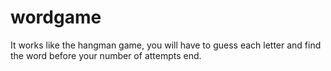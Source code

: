 # wordgame
It works like the hangman game, you will have to guess each letter and find the word before your number of attempts end. 
